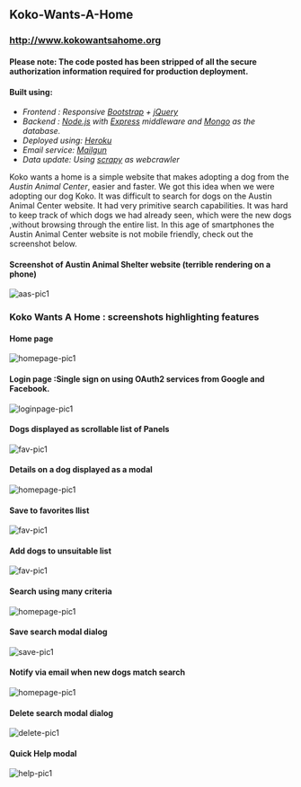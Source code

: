 ## Koko-Wants-A-Home
### http://www.kokowantsahome.org
#### Please note: The code posted has been stripped of all the secure authorization information required for production deployment.

#### Built using:
* *Frontend : Responsive [Bootstrap](http://getbootstrap.com) + [jQuery](https://jquery.com)*
* *Backend  : [Node.js](http://nodejs.org) with [Express](http://expressjs.com) middleware and [Mongo](https://www.mongodb.com) as the database.*
* *Deployed using: [Heroku](https://www.heroku.com)*
* *Email service: [Mailgun](http://www.mailgun.com)*
* *Data update: Using [scrapy](http://scrapy.org) as webcrawler*

Koko wants a home is a simple website that makes adopting a dog from the *Austin Animal Center*, easier and faster.
We got this idea when we were adopting our dog Koko. It was difficult to search for dogs on the Austin Animal Center website.
It had very primitive search capabilities.
It was hard to keep track of which dogs we had already seen, which were the new dogs ,without browsing through the entire list.
In this age of smartphones the Austin Animal Center website is not mobile friendly, check out the screenshot below.
#### Screenshot of Austin Animal Shelter website (terrible rendering on a phone)
![aas-pic1](/app-screenshots/austin-shelter-site-1.png "austin animal shelter")

### Koko Wants A Home : screenshots highlighting features
#### Home page
![homepage-pic1](/app-screenshots/homepage.png "kwah home")

#### Login page :Single sign on using OAuth2 services from Google and Facebook.
![loginpage-pic1](/app-screenshots/login-page.png "Login")

#### Dogs displayed as scrollable list of Panels
![fav-pic1](/app-screenshots/scroll-panel.png "kwah scroll ")

#### Details on a dog displayed as a modal
![homepage-pic1](/app-screenshots/dog-details.png "kwah details")

#### Save to favorites llist
![fav-pic1](/app-screenshots/favorites.png "kwah favorites")

#### Add dogs to unsuitable list
![fav-pic1](/app-screenshots/deselect.png "kwah deselect")

#### Search using many criteria
![homepage-pic1](/app-screenshots/search-tips.png "kwah search")

#### Save search modal dialog
![save-pic1](/app-screenshots/save-search.png "kwah save")

#### Notify via email when new dogs match search
![homepage-pic1](/app-screenshots/email-notify.png "kwah notify")

#### Delete search modal dialog
![delete-pic1](/app-screenshots/delete-search.png "kwah delete")

#### Quick Help modal
![help-pic1](/app-screenshots/help-modal.png "kwah help")
